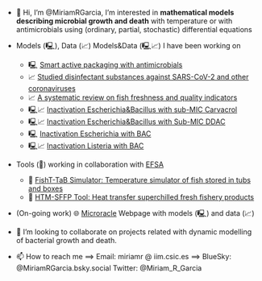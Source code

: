 - 👋 Hi, I’m @MiriamRGarcia, I’m interested in **mathematical models describing microbial growth and death** with temperature or with antimicrobials using (ordinary, partial, stochastic) differential equations
- Models (🖳), Data (📈) Models&Data (🖳📈) I have been working on
  
  - 🖳 [Smart active packaging with antimicrobials](https://zenodo.org/doi/10.5281/zenodo.3244153)
  - 📈 [Studied disinfectant substances against SARS-CoV-2 and other coronaviruses](https://zenodo.org/doi/10.5281/zenodo.4297015)
  - 📈 [A systematic review on fish freshness and quality indicators](https://zenodo.org/doi/10.5281/zenodo.6400471)
  - 🖳📈 [Inactivation Escherichia&Bacillus with sub-MIC Carvacrol](https://zenodo.org/doi/10.5281/zenodo.6656085)
  - 🖳📈 [Inactivation Escherichia&Bacillus with Sub-MIC DDAC](https://zenodo.org/doi/10.5281/zenodo.5167910)
  - 🖳 [Inactivation Escherichia with BAC](https://zenodo.org/doi/10.5281/zenodo.1207616) 
  - 🖳📈 [Inactivation Listeria with BAC](https://zenodo.org/doi/10.5281/zenodo.6651603)
        
- Tools (🔧) working in collaboration with [EFSA](https://www.efsa.europa.eu/en)
  - 🔧 [FishT-TaB Simulator: Temperature simulator of fish stored in tubs and boxes](https://zenodo.org/doi/10.5281/zenodo.3725615)
  - 🔧 [HTM-SFFP Tool: Heat transfer superchilled fresh fishery products](https://zenodo.org/doi/10.5281/zenodo.4304282)


- (On-going work) 🌐  [Microracle](https://microracle.shinyapps.io/Microracle/)  Webpage with models (🖳) and data (📈)

- 💞️ I’m looking to collaborate on projects related with dynamic modelling of bacterial growth and death.
- 📫 How to reach me ==> Email: miriamr @ iim.csic.es ==> BlueSky: @MiriamRGarcia.bsky.social Twitter: @Miriam_R_Garcia
<!---
MiriamRGarcia/MiriamRGarcia is a ✨ special ✨ repository because its `README.md` (this file) appears on your GitHub profile.
You can click the Preview link to take a look at your changes.
--->

